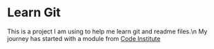 # Learn Git

This is a project I am using to help me learn git and readme files.\n
My journey has started with a module from [Code Institute](https://codeinstitute.net)
